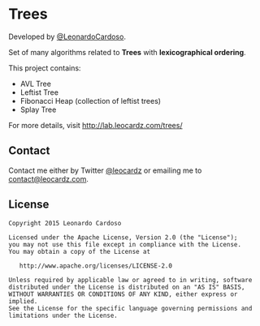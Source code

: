 Trees
==============

Developed by <a href='https://github.com/LeonardoCardoso' target='_blank'>@LeonardoCardoso</a>. 

Set of many algorithms related to <b>Trees</b> with <b>lexicographical ordering</b>.

This project contains:
<ul>
	<li>AVL Tree</li>
	<li>Leftist Tree</li>
	<li>Fibonacci Heap (collection of leftist trees)</li>
	<li>Splay Tree</li>
</ul>


For more details, visit http://lab.leocardz.com/trees/

## Contact
Contact me either by Twitter [@leocardz](https://twitter.com/leocardz) or emailing me to [contact@leocardz.com](mailto:contact@leocardz.com).


## License

    Copyright 2015 Leonardo Cardoso

    Licensed under the Apache License, Version 2.0 (the "License");
    you may not use this file except in compliance with the License.
    You may obtain a copy of the License at

       http://www.apache.org/licenses/LICENSE-2.0

    Unless required by applicable law or agreed to in writing, software
    distributed under the License is distributed on an "AS IS" BASIS,
    WITHOUT WARRANTIES OR CONDITIONS OF ANY KIND, either express or implied.
    See the License for the specific language governing permissions and
    limitations under the License.
